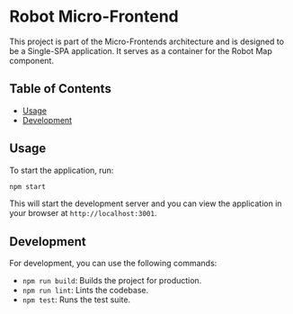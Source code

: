 # Robot Micro-Frontend

This project is part of the Micro-Frontends architecture and is designed to be a Single-SPA application. It serves as a container for the Robot Map component.

## Table of Contents

- [Usage](#usage)
- [Development](#development)

## Usage

To start the application, run:

```bash
npm start
```

This will start the development server and you can view the application in your browser at `http://localhost:3001`.

## Development

For development, you can use the following commands:

- `npm run build`: Builds the project for production.
- `npm run lint`: Lints the codebase.
- `npm test`: Runs the test suite.
